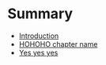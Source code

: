 # Summary

* [Introduction](README.md)
* [HOHOHO chapter name](chapter1.md)
* [Yes yes yes](yes-yes-yes.md)

